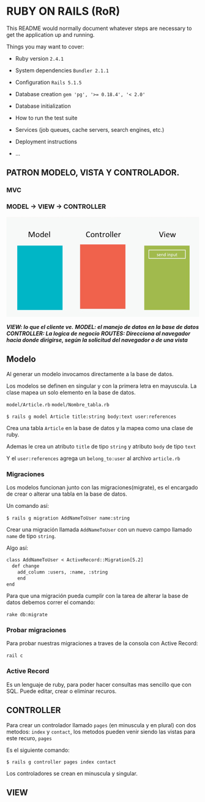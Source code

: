 # RUBY ON RAILS (RoR)

This README would normally document whatever steps are necessary to get the
application up and running.

Things you may want to cover:

* Ruby version
  `2.4.1`
* System dependencies
  `Bundler 2.1.1`
* Configuration
  `Rails 5.1.5`
* Database creation
  `gem 'pg', '>= 0.18.4', '< 2.0'`
* Database initialization

* How to run the test suite

* Services (job queues, cache servers, search engines, etc.)

* Deployment instructions

* ...

## PATRON MODELO, VISTA Y CONTROLADOR.
### MVC

### MODEL -> VIEW -> CONTROLLER

![MODEL - VIEW - CONTROLLER](https://github.com/misterernest/blog_in_ror/blob/master/mvc-sequence.gif?raw=true)

***VIEW: lo que el cliente ve.***
***MODEL: el manejo de datos en la base de datos***
***CONTROLLER: La logica de negocio***
 ***ROUTES: Direcciona al navegador hacia donde dirigirse, según la solicitud del navegador o de una vista***

## Modelo

Al generar un modelo invocamos directamente a la base de datos.

Los modelos se definen en singular y con la primera letra en mayuscula. La clase mapea un solo elemento en la base de datos.

`model/Article.rb`
`model/Nombre_tabla.rb`

`$ rails g model Article title:string body:text user:references`

Crea una tabla `Article` en la base de datos y la mapea como una clase de ruby.

Ademas le crea un atributo `title` de tipo `string`
y atributo `body` de tipo `text`

Y el `user:references` agrega un `belong_to:user` al archivo `article.rb`

### Migraciones

Los modelos funcionan junto con las migraciones(migrate), es el encargado de crear o alterar una tabla en la base de datos.

Un comando así:

`$ rails g migration AddNameToUser name:string`

Crear una migración llamada `AddNameToUser` con un nuevo campo llamado `name` de tipo `string`.

Algo así:

```
class AddNameToUser < ActiveRecord::Migration[5.2]
  def change
    add_column :users, :name, :string
    end
end
```

Para que una migración pueda cumplir con la tarea de alterar la base de datos debemos correr el comando:

`rake db:migrate`

### Probar migraciones

Para probar nuestras migraciones a traves de la consola con Active Record:

`rail c`

### Active Record

Es un lenguaje de ruby, para poder hacer consultas mas sencillo que con SQL. Puede editar, crear o eliminar recuros.


## CONTROLLER

Para crear un controlador llamado `pages` (en minuscula y en plural) con dos metodos: `index` y `contact`, los metodos pueden venir siendo las vistas para este recuro, `pages`

Es el siguiente comando:
```
$ rails g controller pages index contact
```

Los controladores se crean en minuscula y singular.

## VIEW
